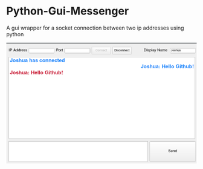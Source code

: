 # Python-Gui-Messenger
A gui wrapper for a socket connection between two ip addresses using python 

<p align="center">
  <img src="https://raw.githubusercontent.com/boydjc/Python-Gui-Messenger/master/Screenshot1.png">
</p>
